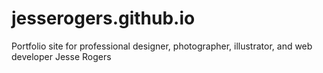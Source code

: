 # jesserogers.github.io
Portfolio site for professional designer, photographer, illustrator, and web developer Jesse Rogers
